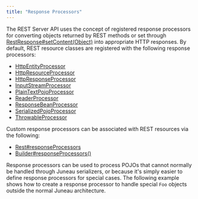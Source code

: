 ```yaml
---
title: "Response Processors"
---
```


The REST Server API uses the concept of registered response processors for converting objects returned by REST
methods or set through [RestResponse#setContent(Object)](../apidocs/org/apache/juneau/rest/RestResponse.html#setContent(Object)) into appropriate HTTP responses.
By default, REST resource classes are registered with the following response processors:
- [HttpEntityProcessor](../apidocs/org/apache/juneau/rest/processor/HttpEntityProcessor.html)
- [HttpResourceProcessor](../apidocs/org/apache/juneau/rest/processor/HttpResourceProcessor.html)
- [HttpResponseProcessor](../apidocs/org/apache/juneau/rest/processor/HttpResponseProcessor.html)
- [InputStreamProcessor](../apidocs/org/apache/juneau/rest/processor/InputStreamProcessor.html)
- [PlainTextPojoProcessor](../apidocs/org/apache/juneau/rest/processor/PlainTextPojoProcessor.html)
- [ReaderProcessor](../apidocs/org/apache/juneau/rest/processor/ReaderProcessor.html)
- [ResponseBeanProcessor](../apidocs/org/apache/juneau/rest/processor/ResponseBeanProcessor.html)
- [SerializedPojoProcessor](../apidocs/org/apache/juneau/rest/processor/SerializedPojoProcessor.html)
- [ThrowableProcessor](../apidocs/org/apache/juneau/rest/processor/ThrowableProcessor.html)

Custom response processors can be associated with REST resources via the following:
- [Rest#responseProcessors](../apidocs/org/apache/juneau/rest/annotation/Rest.html#responseProcessors)
- [Builder#responseProcessors()](../apidocs/org/apache/juneau/rest/RestContext/Builder.html#responseProcessors())

Response processors can be used to process POJOs that cannot normally be handled through Juneau serializers, or
because it's simply easier to define response processors for special cases.
The following example shows how to create a response processor to handle special `Foo` objects outside the
normal Juneau architecture.

```java

```
